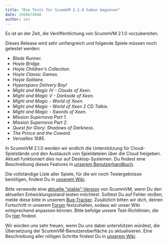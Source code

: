 ```yaml
---
title: "Die Tests für ScummVM 2.1.0 haben begonnen"
date: 1568674948
author: sev
---
```


Es ist an der Zeit, die Veröffentlichung von ScummVM 2.1.0 vorzubereiten.

Dieses Release wird sehr umfangreich und folgende Spiele müssen noch getestet werden:

*   *Blade Runner.*
*   *Hoyle Bridge.*
*   *Hoyle Children's Collection.*
*   *Hoyle Classic Games.*
*   *Hoyle Solitaire.*
*   *Hyperspace Delivery Boy!*
*   *Might and Magic IV - Clouds of Xeen.*
*   *Might and Magic V - Darkside of Xeen.*
*   *Might and Magic - World of Xeen.*
*   *Might and Magic - World of Xeen 2 CD Talkie.*
*   *Might and Magic - Swords of Xeen.*
*   *Mission Supernova Part 1.*
*   *Mission Supernova Part 2.*
*   *Quest for Glory: Shadows of Darkness.*
*   *The Prince and the Coward.*
*   *Versailles 1685.*

In ScummVM 2.1.0 werden wir endlich die Unterstützung für Cloud-Spielstände und den Austausch von Spieldateien über die Cloud freigeben. Aktuell funktioniert dies nur auf Desktop-Systemen. Du findest eine Beschreibung dieses Features in [unserem Benutzerhandbuch](https://wiki.scummvm.org/index.php?title=User_Manual/Using_Cloud_and_LAN_features).

Die vollständige Liste aller Spiele, für die wir noch Testergebnisse benötigen, findest Du in [unserem Wiki](https://wiki.scummvm.org/index.php?title=Release_Testing/2.1.0).

Bitte verwende eine [aktuelle "stable"-Version](https://buildbot.scummvm.org/builds.html) von ScummVM, wenn Du den aktuellen Entwicklungsstand testen möchtest. Solltest Du auf Fehler stoßen, melde diese bitte in unserem [Bug-Tracker](https://bugs.scummvm.org/). Zusätzlich bitten wir dich, deinen Fortschritt in unserem [Forum](https://forums.scummvm.org/viewtopic.php?f=1&amp;t=14945) festzuhalten, sodass wir unser Wiki entsprechend anpassen können. Bitte befolge unsere Test-Richtlinien, die Du [hier](https://wiki.scummvm.org/index.php?title=Release_Testing) findest.

Wir würden uns sehr freuen, wenn Du uns dabei unterstützen würdest, die Übersetzung der ScummVM-Benutzeroberfläche zu aktualisieren. Eine Beschreibung aller nötigen Schritte findest Du in [unserem Wiki](https://wiki.scummvm.org/index.php?title=HOWTO-Translate_ScummVM_GUI).
